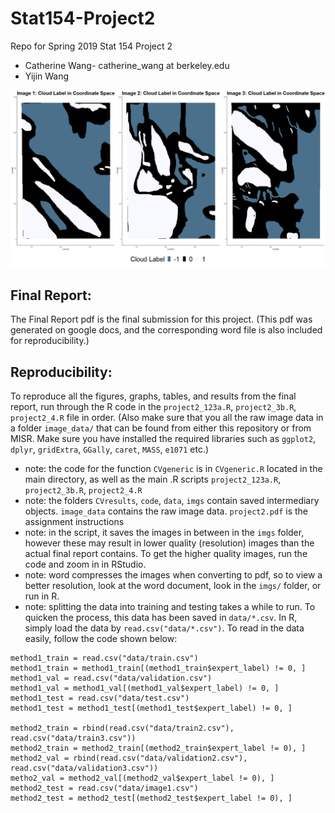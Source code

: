 # Stat154-Project2

Repo for Spring 2019 Stat 154 Project 2
+ Catherine Wang- catherine_wang at berkeley.edu
+ Yijin Wang

![Cloud Image Map](imgs/Fig1b2.png)

## Final Report: 

The Final Report pdf is the final submission for this project. (This pdf was generated on google docs, and the corresponding word file is also included for reproducibility.)

## Reproducibility:
To reproduce all the figures, graphs, tables, and results from the final report, run through the R code in the `project2_123a.R`, `project2_3b.R`, `project2_4.R` file in order. (Also make sure that you all the raw image data in a folder `image_data/` that can be found from either this repository or from MISR. Make sure you have installed the required libraries such as `ggplot2`, `dplyr`, `gridExtra`, `GGally`, `caret`, `MASS`, `e1071` etc.)

+ note: the code for the function `CVgeneric` is in `CVgeneric.R` located in the main directory, as well as the main .R scripts `project2_123a.R`, `project2_3b.R`, `project2_4.R`
+ note: the folders `CVresults`, `code`, `data`, `imgs` contain saved intermediary objects. `image_data` contains the raw image data. `project2.pdf` is the assignment instructions
+ note: in the script, it saves the images in between in the `imgs` folder, however these may result in lower quality (resolution) images than the actual final report contains. To get the higher quality images, run the code and zoom in in RStudio. 
+ note: word compresses the images when converting to pdf, so to view a better resolution, look at the word document, look in the `imgs/` folder, or run in R. 
+ note: splitting the data into training and testing takes a while to run. To quicken the process, this data has been saved in `data/*.csv`. In R, simply load the data by `read.csv("data/*.csv")`. To read in the data easily, follow the code shown below:

```
method1_train = read.csv("data/train.csv")
method1_train = method1_train[(method1_train$expert_label) != 0, ]
method1_val = read.csv("data/validation.csv")
method1_val = method1_val[(method1_val$expert_label) != 0, ]
method1_test = read.csv("data/test.csv")
method1_test = method1_test[(method1_test$expert_label) != 0, ]

method2_train = rbind(read.csv("data/train2.csv"), read.csv("data/train3.csv"))
method2_train = method2_train[(method2_train$expert_label != 0), ]
method2_val = rbind(read.csv("data/validation2.csv"), read.csv("data/validation3.csv"))
metho2_val = method2_val[(method2_val$expert_label != 0), ]
method2_test = read.csv("data/image1.csv")
method2_test = method2_test[(method2_test$expert_label != 0), ]
```

